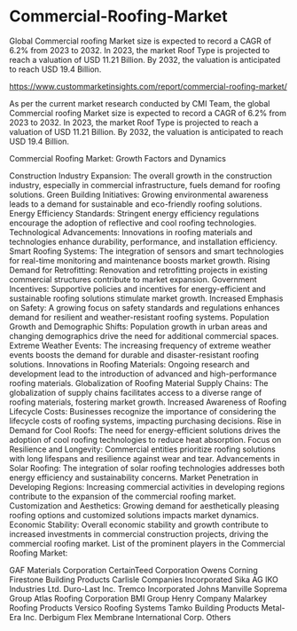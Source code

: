 # Commercial-Roofing-Market
Global Commercial roofing Market size is expected to record a CAGR of 6.2% from 2023 to 2032. In 2023, the market Roof Type is projected to reach a valuation of USD 11.21 Billion. By 2032, the valuation is anticipated to reach USD 19.4 Billion.

https://www.custommarketinsights.com/report/commercial-roofing-market/

As per the current market research conducted by CMI Team, the global Commercial roofing Market size is expected to record a CAGR of 6.2% from 2023 to 2032. In 2023, the market Roof Type is projected to reach a valuation of USD 11.21 Billion. By 2032, the valuation is anticipated to reach USD 19.4 Billion.

Commercial Roofing Market: Growth Factors and Dynamics

Construction Industry Expansion: The overall growth in the construction industry, especially in commercial infrastructure, fuels demand for roofing solutions.
Green Building Initiatives: Growing environmental awareness leads to a demand for sustainable and eco-friendly roofing solutions.
Energy Efficiency Standards: Stringent energy efficiency regulations encourage the adoption of reflective and cool roofing technologies.
Technological Advancements: Innovations in roofing materials and technologies enhance durability, performance, and installation efficiency.
Smart Roofing Systems: The integration of sensors and smart technologies for real-time monitoring and maintenance boosts market growth.
Rising Demand for Retrofitting: Renovation and retrofitting projects in existing commercial structures contribute to market expansion.
Government Incentives: Supportive policies and incentives for energy-efficient and sustainable roofing solutions stimulate market growth.
Increased Emphasis on Safety: A growing focus on safety standards and regulations enhances demand for resilient and weather-resistant roofing systems.
Population Growth and Demographic Shifts: Population growth in urban areas and changing demographics drive the need for additional commercial spaces.
Extreme Weather Events: The increasing frequency of extreme weather events boosts the demand for durable and disaster-resistant roofing solutions.
Innovations in Roofing Materials: Ongoing research and development lead to the introduction of advanced and high-performance roofing materials.
Globalization of Roofing Material Supply Chains: The globalization of supply chains facilitates access to a diverse range of roofing materials, fostering market growth.
Increased Awareness of Roofing Lifecycle Costs: Businesses recognize the importance of considering the lifecycle costs of roofing systems, impacting purchasing decisions.
Rise in Demand for Cool Roofs: The need for energy-efficient solutions drives the adoption of cool roofing technologies to reduce heat absorption.
Focus on Resilience and Longevity: Commercial entities prioritize roofing solutions with long lifespans and resilience against wear and tear.
Advancements in Solar Roofing: The integration of solar roofing technologies addresses both energy efficiency and sustainability concerns.
Market Penetration in Developing Regions: Increasing commercial activities in developing regions contribute to the expansion of the commercial roofing market.
Customization and Aesthetics: Growing demand for aesthetically pleasing roofing options and customized solutions impacts market dynamics.
Economic Stability: Overall economic stability and growth contribute to increased investments in commercial construction projects, driving the commercial roofing market.
List of the prominent players in the Commercial Roofing Market:

GAF Materials Corporation
CertainTeed Corporation
Owens Corning
Firestone Building Products
Carlisle Companies Incorporated
Sika AG
IKO Industries Ltd.
Duro-Last Inc.
Tremco Incorporated
Johns Manville
Soprema Group
Atlas Roofing Corporation
BMI Group
Henry Company
Malarkey Roofing Products
Versico Roofing Systems
Tamko Building Products
Metal-Era Inc.
Derbigum
Flex Membrane International Corp.
Others
